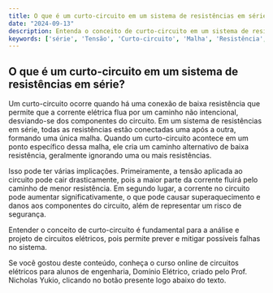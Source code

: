 ```yaml
---
title: O que é um curto-circuito em um sistema de resistências em série?
date: "2024-09-13"
description: Entenda o conceito de curto-circuito em um sistema de resistências em série e suas implicações.
keywords: ['série', 'Tensão', 'Curto-circuito', 'Malha', 'Resistência', 'Sistema']
---
```


## O que é um curto-circuito em um sistema de resistências em série?

Um curto-circuito ocorre quando há uma conexão de baixa resistência que permite que a corrente elétrica flua por um caminho não intencional, desviando-se dos componentes do circuito. Em um sistema de resistências em série, todas as resistências estão conectadas uma após a outra, formando uma única malha. Quando um curto-circuito acontece em um ponto específico dessa malha, ele cria um caminho alternativo de baixa resistência, geralmente ignorando uma ou mais resistências.

Isso pode ter várias implicações. Primeiramente, a tensão aplicada ao circuito pode cair drasticamente, pois a maior parte da corrente fluirá pelo caminho de menor resistência. Em segundo lugar, a corrente no circuito pode aumentar significativamente, o que pode causar superaquecimento e danos aos componentes do circuito, além de representar um risco de segurança.

Entender o conceito de curto-circuito é fundamental para a análise e projeto de circuitos elétricos, pois permite prever e mitigar possíveis falhas no sistema.

Se você gostou deste conteúdo, conheça o curso online de circuitos elétricos para alunos de engenharia, Domínio Elétrico, criado pelo Prof. Nicholas Yukio, clicando no botão presente logo abaixo do texto.
